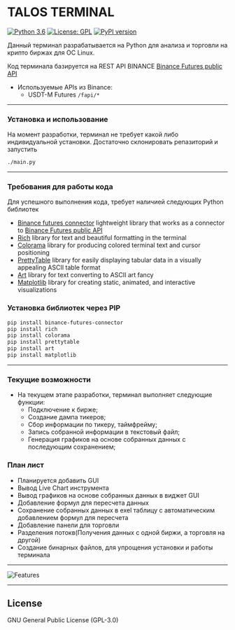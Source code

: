 # TALOS TERMINAL

[![Python 3.6](https://img.shields.io/badge/python-3.8+-blue.svg)](https://www.python.org/downloads/release/python-380//)
[![License: GPL](https://img.shields.io/badge/License-GPL-yellow.svg)](https://opensource.org/licenses/GPL-3.0)
[![PyPI version](https://badge.fury.io/py/rich.svg)](https://badge.fury.io/py/rich)

<!---![Logo](https://github.com/straniks/Talos_Ver_0.1/blob/main/images/talos.png)-->


Данный терминал разрабатывается на Python для анализа и торговли на крипто биржах для ОС Linux.

Код терминала базируется на REST API BINANCE [Binance Futures public API](https://binance-docs.github.io/apidocs/futures/en/)

- Используемые APIs из Binance:
	- USDT-M Futures `/fapi/*`

---

### Установка и использование

На момент разработки, терминал не требует какой либо индивидуальной установки. Достаточно склонировать репазиторий и запустить 
```bash
./main.py
```

---

### Требования для работы кода

Для успешного выполнения кода, требует наличией следующих Python библиотек

- [Binance futures connector](https://github.com/binance/binance-futures-connector-python) lightweight library that works as a connector to [Binance Futures public API](https://binance-docs.github.io/apidocs/futures/en/)
- [Rich](https://github.com/Textualize/rich) library for text and beautiful formatting in the terminal
- [Colorama](https://github.com/tartley/colorama) library for producing colored terminal text and cursor positioning
- [PrettyTable](https://github.com/jazzband/prettytable) library for easily displaying tabular data in a visually appealing ASCII table format
- [Art](https://github.com/sepandhaghighi/art) library for text converting to ASCII art fancy
- [Matplotlib](https://github.com/matplotlib/matplotlib) library for creating static, animated, and interactive visualizations

### Установка библиотек через PIP

```bash
pip install binance-futures-connector
pip install rich
pip install colorama
pip install prettytable
pip install art
pip install matplotlib
```
---

### Текущие возможности
- На текущем этапе разработки, терминал выполняет следующие функции:
	- Подключение к бирже;
	- Создание дампа тикеров;
	- Сбор информации по тикеру, таймфрейму;
	- Запись собранной информации в текстовый файл;
	- Генерация графиков на основе собранных данных с последующим сохранением;

### План лист
- Планируется добавить GUI
- Вывод Live Chart инструмента
- Вывод графиков на основе собранных данных в виджет GUI
- Добавление формул для пересчета данных
- Сохранение собранных данных в exel таблицу с автоматическим добавлением формул для пересчета
- Добавление панели для торговли
- Разделения потокв(Получения данных с одной биржи, а торговля на другой)
- Создание бинарных файлов, для упрощения установки и работы терминала

---

![Features](https://github.com/straniks/Talos_Ver_0.1/blob/main/images/main.svg)

---

## License
GNU General Public License (GPL-3.0)
